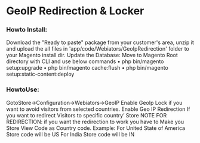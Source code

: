 # GeoIP Redirection & Locker

### Howto Install: 
Download the "Ready to paste" package from your customer's area, unzip it
and upload the all files in 'app/code/Webiators/GeoIpRedirection' folder to your Magento install
dir.
Update the Database: Move to Magento Root directory with CLI and use below commands
• php bin/magento setup:upgrade
• php bin/magento cache:flush
• php bin/magento setup:static-content:deploy
### HowtoUse:
GotoStore->Configuration->Webiators->GeoIP Enable
GeoIp Lock if you want to avoid visitors from selected countries.
Enable Geo IP Redirection If you want to redirect Visitors to specific country’ Store
NOTE FOR REDIRECTION: if you want the redirection to work you have to Make you
Store View Code as Country code.
Example: For United State of America Store code will be US
 For India Store code will be IN
